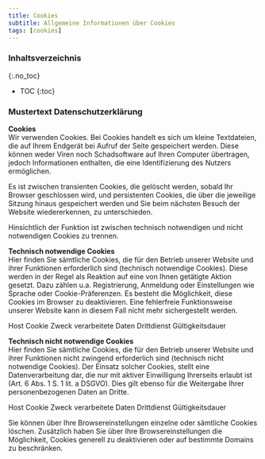 ```yaml
---
title: Cookies
subtitle: Allgemeine Informationen über Cookies
tags: [cookies]
---
```

### Inhaltsverzeichnis
{:.no_toc}
* TOC
{:toc}

### Mustertext Datenschutzerklärung
**Cookies**  
Wir verwenden Cookies. Bei Cookies handelt es sich um kleine Textdateien, die auf Ihrem Endgerät bei Aufruf der Seite gespeichert werden. Diese können weder Viren noch Schadsoftware auf Ihren Computer übertragen, jedoch Informationen enthalten, die eine Identifizierung des Nutzers ermöglichen.

Es ist zwischen transienten Cookies, die gelöscht werden, sobald Ihr Browser geschlossen wird, und persistenten Cookies, die über die jeweilige Sitzung hinaus gespeichert werden und Sie beim nächsten Besuch der Website wiedererkennen, zu unterschieden.

Hinsichtlich der Funktion ist zwischen technisch notwendigen und nicht notwendigen Cookies zu trennen.

**Technisch notwendige Cookies**  
Hier finden Sie sämtliche Cookies, die für den Betrieb unserer Website und ihrer Funktionen erforderlich sind (technisch notwendige Cookies). Diese werden in der Regel als Reaktion auf eine von Ihnen getätigte Aktion gesetzt. Dazu zählen u.a. Registrierung, Anmeldung oder Einstellungen wie Sprache oder Cookie-Präferenzen. Es besteht die Möglichkeit, diese Cookies im Browser zu deaktivieren. Eine fehlerfreie Funktionsweise unserer Website kann in diesem Fall nicht mehr sichergestellt werden.


Host    Cookie    Zweck    verarbeitete Daten Drittdienst    Gültigkeitsdauer

**Technisch nicht notwendige Cookies**  
Hier finden Sie sämtliche Cookies, die für den Betrieb unserer Website und ihrer Funktionen nicht zwingend erforderlich sind (technisch nicht notwendige Cookies). Der Einsatz solcher Cookies, stellt eine Datenverarbeitung dar, die nur mit aktiver Einwilligung Ihrerseits erlaubt ist (Art. 6 Abs. 1 S. 1 lit. a DSGVO). Dies gilt ebenso für die Weitergabe Ihrer personenbezogenen Daten an Dritte.


Host    Cookie    Zweck    verarbeitete Daten Drittdienst    Gültigkeitsdauer

Sie können über Ihre Browsereinstellungen einzelne oder sämtliche Cookies löschen. Zusätzlich haben Sie über Ihre Browsereinstellungen die Möglichkeit, Cookies generell zu deaktivieren oder auf bestimmte Domains zu beschränken.